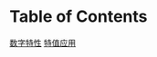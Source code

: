 # Table of Contents







[数字特性](./src/main/gongwu/xingce/01数字特性.md)
[特值应用](./src/main/gongwu/xingce/02数论应用.md)
